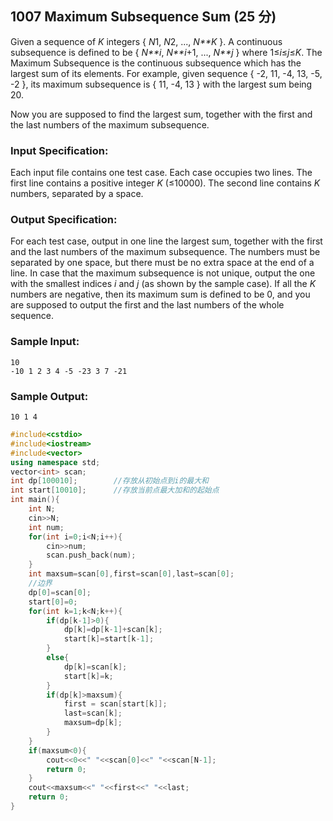 ## 1007 Maximum Subsequence Sum (25 分)

Given a sequence of *K* integers { *N*1, *N*2, ..., *N**K* }. A continuous subsequence is defined to be { *N**i*, *N**i*+1, ..., *N**j* } where 1≤*i*≤*j*≤*K*. The Maximum Subsequence is the continuous subsequence which has the largest sum of its elements. For example, given sequence { -2, 11, -4, 13, -5, -2 }, its maximum subsequence is { 11, -4, 13 } with the largest sum being 20.

Now you are supposed to find the largest sum, together with the first and the last numbers of the maximum subsequence.

### Input Specification:

Each input file contains one test case. Each case occupies two lines. The first line contains a positive integer *K* (≤10000). The second line contains *K* numbers, separated by a space.

### Output Specification:

For each test case, output in one line the largest sum, together with the first and the last numbers of the maximum subsequence. The numbers must be separated by one space, but there must be no extra space at the end of a line. In case that the maximum subsequence is not unique, output the one with the smallest indices *i* and *j* (as shown by the sample case). If all the *K* numbers are negative, then its maximum sum is defined to be 0, and you are supposed to output the first and the last numbers of the whole sequence.

### Sample Input:

```in
10
-10 1 2 3 4 -5 -23 3 7 -21
```

### Sample Output:

```out
10 1 4
```

```C++
#include<cstdio>
#include<iostream>
#include<vector>
using namespace std;
vector<int> scan;
int dp[100010];        //存放从初始点到i的最大和
int start[10010];      //存放当前点最大加和的起始点
int main(){
    int N;
    cin>>N;
    int num;
    for(int i=0;i<N;i++){
        cin>>num;
        scan.push_back(num);
    }
    int maxsum=scan[0],first=scan[0],last=scan[0];
    //边界
    dp[0]=scan[0];
    start[0]=0;
    for(int k=1;k<N;k++){
        if(dp[k-1]>0){
            dp[k]=dp[k-1]+scan[k];
            start[k]=start[k-1];
        }
        else{
            dp[k]=scan[k];
            start[k]=k;
        }
        if(dp[k]>maxsum){
            first = scan[start[k]];
            last=scan[k];
            maxsum=dp[k];
        }
    }
    if(maxsum<0){
        cout<<0<<" "<<scan[0]<<" "<<scan[N-1];
        return 0;
    }
    cout<<maxsum<<" "<<first<<" "<<last;
    return 0;
}
```

